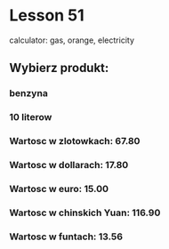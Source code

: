 # Lesson 51
calculator: gas, orange, electricity

## Wybierz produkt:
### benzyna
### 10 literow
### Wartosc w zlotowkach: 67.80
### Wartosc w dollarach: 17.80
### Wartosc w euro: 15.00
### Wartosc w chinskich Yuan: 116.90
### Wartosc w funtach: 13.56